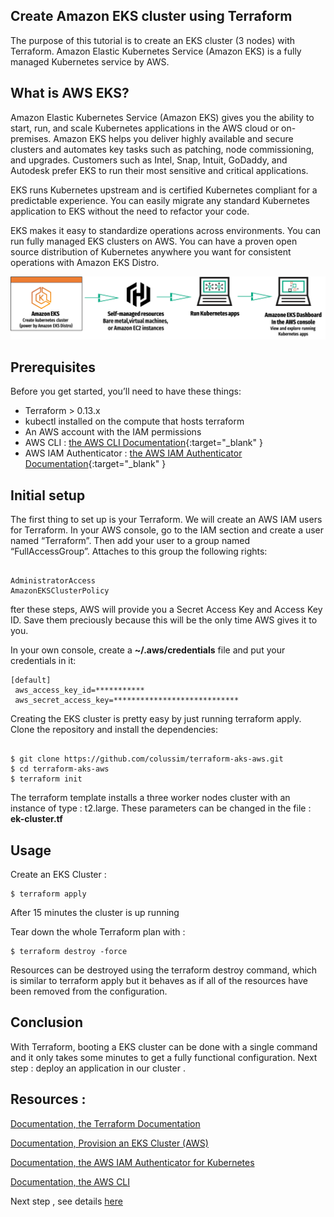 ## Create Amazon EKS cluster using Terraform

The purpose of this tutorial is to create an EKS cluster (3 nodes) with Terraform. Amazon Elastic Kubernetes Service (Amazon EKS) is a fully managed Kubernetes service by AWS.

## What is AWS EKS?

Amazon Elastic Kubernetes Service (Amazon EKS) gives you the ability to start, run, and scale Kubernetes applications in the AWS cloud or on-premises. Amazon EKS helps you deliver highly available and secure clusters and automates key tasks such as patching, node commissioning, and upgrades. Customers such as Intel, Snap, Intuit, GoDaddy, and Autodesk prefer EKS to run their most sensitive and critical applications.

EKS runs Kubernetes upstream and is certified Kubernetes compliant for a predictable experience. You can easily migrate any standard Kubernetes application to EKS without the need to refactor your code.

EKS makes it easy to standardize operations across environments. You can run fully managed EKS clusters on AWS. You can have a proven open source distribution of Kubernetes anywhere you want for consistent operations with Amazon EKS Distro.

![AWS EKS, AWS EKS infra](/images/aws-eks.png)


## Prerequisites

Before you get started, you’ll need to have these things:
* Terraform > 0.13.x
* kubectl installed on the compute that hosts terraform
* An AWS account with the IAM permissions
* AWS CLI : [the AWS CLI Documentation](https://github.com/aws/aws-cli/tree/v2){:target="_blank" }
* AWS IAM Authenticator : [the AWS IAM Authenticator Documentation](https://docs.aws.amazon.com/eks/latest/userguide/install-aws-iam-authenticator.html){:target="_blank" }


## Initial setup

The first thing to set up is your Terraform. We will create an AWS IAM users for Terraform.
In your AWS console, go to the IAM section and create a user named “Terraform”. Then add your user to a group named “FullAccessGroup”. Attaches to this group the following rights:

```

AdministratorAccess
AmazonEKSClusterPolicy

```
fter these steps, AWS will provide you a Secret Access Key and Access Key ID. Save them preciously because this will be the only time AWS gives it to you.

In your own console, create a **~/.aws/credentials** file and put your credentials in it:
```
[default]
 aws_access_key_id=***********
 aws_secret_access_key=****************************

```

Creating the EKS cluster is pretty easy by just running terraform apply.
Clone the repository and install the dependencies:

```

$ git clone https://github.com/colussim/terraform-aks-aws.git
$ cd terraform-aks-aws
$ terraform init

```

The terraform template installs a three worker nodes cluster with an instance of type : t2.large.
These parameters can be changed in the file :  **ek-cluster.tf**

## Usage

Create an EKS Cluster :

```
$ terraform apply
```

After 15 minutes the cluster is up running

Tear down the whole Terraform plan with :

```
$ terraform destroy -force
```

Resources can be destroyed using the terraform destroy command, which is similar to terraform apply but it behaves as if all of the resources have been removed from the configuration.

## Conclusion

With Terraform, booting a EKS cluster can be done with a single command and it only takes some minutes to get a fully functional configuration.
Next step : deploy an application in our cluster .

## Resources :

[Documentation, the Terraform Documentation](https://www.terraform.io/docs/index.html "the Terraform Documentation")

[Documentation, Provision an EKS Cluster (AWS)](https://learn.hashicorp.com/tutorials/terraform/eks "Provision an EKS Cluster")

[Documentation, the AWS IAM Authenticator for Kubernetes](https://github.com/kubernetes-sigs/aws-iam-authenticator "the AWS IAM Authenticator for Kubernetes")

[Documentation, the AWS CLI](https://github.com/aws/aws-cli/tree/v2 "the AWS CLI")


Next step , see details [here](https://techlabnews.com/terraform-EKS-AWS/index.html "Create Amazon EKS cluster using Terraform")

